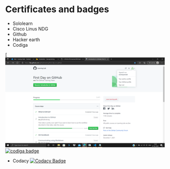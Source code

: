 # Certificates and badges
 * Sololearn
 * Cisco Linus NDG 
 * Github
 * Hacker earth
 * Codiga

[![Github_learn](https://github.com/sowmyavnaik/sowmyavnaik-M1_ProjectGoal_Application/blob/main/0_Certificates/Github.png)
<a href="https://app.codiga.io/public/user/github/sowmyavnaik">
   <img src="https://api.codiga.io/public/badge/user/github/sowmyavnaik?style=light" alt="codiga badge" />
</a>

 * Codacy
[![Codacy Badge](https://app.codacy.com/project/badge/Grade/9ddc8368d3e843208bafec13dfec4147)](https://www.codacy.com/gh/sowmyavnaik/sowmyavnaik-M1_ProjectGoal_Application/dashboard?utm_source=github.com&amp;utm_medium=referral&amp;utm_content=sowmyavnaik/sowmyavnaik-M1_ProjectGoal_Application&amp;utm_campaign=Badge_Grade)
